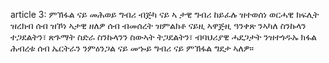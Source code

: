 article 3: ምኽፋል ናይ መሕወይ ግብሪ
ብጅካ ናይ ኣ ታዊ ግብሪ ከይፈሉ ዝተወሰነ ወርሓዊ ክፍሊት ዝረክብ ሰብ ዝኾነ ኣታዊ ዘለዎ ሰብ ብመሰረት ዝምልክቶ ናይዚ ኣዋጅዚ ዓንቀጽ ንኣካለ ስንኩላን ተጋደልትን፣ ጽጉማት ስድራ ስንኩላንን ስውኣት ትጋደልትን፣ ብባህሪያዊ ሓደጋታት ንዝተጎዱኡ ክፋል ሕብረቱ ሰብ ኤርትራን ንምዕንጋል ናይ መኈይ ግብሪ ናይ ምኽፋል ግደታ ኣለዎ።
<ul>
</ul>